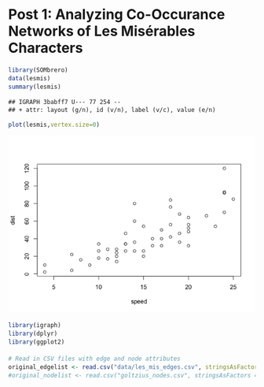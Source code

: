 Post 1: Analyzing Co-Occurance Networks of Les Misérables Characters
================

``` r
library(SOMbrero)
data(lesmis)
summary(lesmis)
```

    ## IGRAPH 3babff7 U--- 77 254 -- 
    ## + attr: layout (g/n), id (v/n), label (v/c), value (e/n)

``` r
plot(lesmis,vertex.size=0)
```

![](Post1_files/figure-markdown_github/unnamed-chunk-1-1.png)

``` r
library(igraph)
library(dplyr)
library(ggplot2)

# Read in CSV files with edge and node attributes
original_edgelist <- read.csv("data/les_mis_edges.csv", stringsAsFactors = FALSE)
#original_nodelist <- read.csv("goltzius_nodes.csv", stringsAsFactors = FALSE)
```
